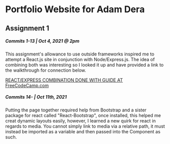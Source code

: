 <h1>Portfolio Website for Adam Dera</h1>
<h2>Assignment 1</h2>

<h5>Commits 1-13 | Oct 4, 2021 @ 2pm</h5>
<p>This assignment's allowance to use outside frameworks inspired me to attempt a React.js site in conjunction with Node/Express.js. The idea of combining both was interesting so I looked it up and have provided a link to the walkthrough for connection below.</p>

<a href='https://www.freecodecamp.org/news/create-a-react-frontend-a-node-express-backend-and-connect-them-together-c5798926047c/'>REACT/EXPRESS COMBINATION DONE WITH GUIDE AT FreeCodeCamp.com</a>

<h5>Commits 14- | Oct 11th, 2021</h5>
<p>Putting the page together required help from Bootstrap and a sister package for react called "React-Bootstrap", once installed, this helped me creat dynamic layouts easily, however, I learned a new quirk for react in regards to media. You cannot simply link to media via a relative path, it must instead be imported as a variable and then passed into the Component as such.</p>